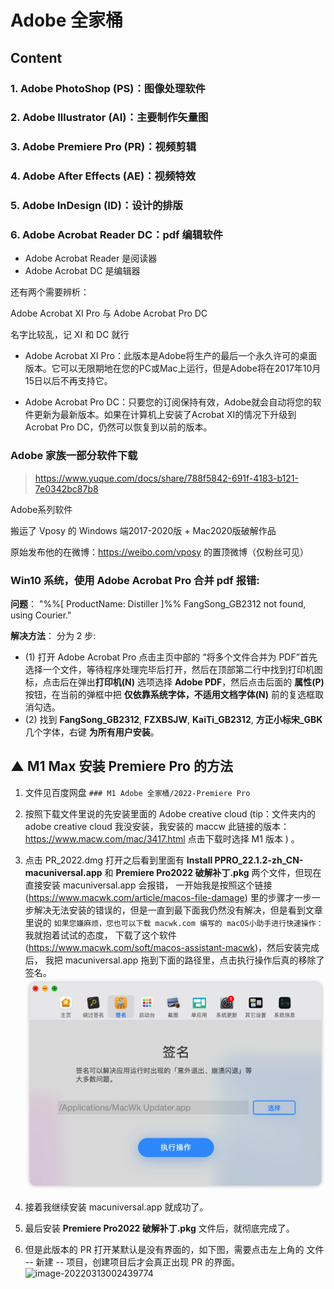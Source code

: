 # Adobe 全家桶



## Content


### 1. Adobe PhotoShop (PS)：图像处理软件


### 2. Adobe Illustrator (AI)：主要制作矢量图


### 3. Adobe Premiere Pro (PR)：视频剪辑


### 4. Adobe After Effects (AE)：视频特效


### 5. Adobe InDesign (ID)：设计的排版


### 6. Adobe Acrobat Reader DC：pdf 编辑软件
- Adobe Acrobat Reader 是阅读器
- Adobe Acrobat DC 是编辑器

还有两个需要辨析：

Adobe Acrobat XI Pro 与 Adobe Acrobat Pro DC

名字比较乱，记 XI 和 DC 就行

- Adobe Acrobat XI Pro：此版本是Adobe将生产的最后一个永久许可的桌面版本。它可以无限期地在您的PC或Mac上运行，但是Adobe将在2017年10月15日以后不再支持它。

- Adobe Acrobat Pro DC：只要您的订阅保持有效，Adobe就会自动将您的软件更新为最新版本。如果在计算机上安装了Acrobat XI的情况下升级到Acrobat Pro DC，仍然可以恢复到以前的版本。





### Adobe 家族一部分软件下载

> https://www.yuque.com/docs/share/788f5842-691f-4183-b121-7e0342bc87b8

Adobe系列软件

搬运了 Vposy 的 Windows 端2017-2020版 + Mac2020版破解作品

原始发布他的在微博：https://weibo.com/vposy 的置顶微博（仅粉丝可见）





### Win10 系统，使用 Adobe Acrobat Pro 合并 pdf 报错:

**问题**： "%%[ ProductName: Distiller ]%%
FangSong_GB2312 not found, using Courier."

**解决方法**：
分为 2 步:

- (1) 打开 Adobe Acrobat Pro 点击主页中部的 “将多个文件合并为 PDF”首先选择一个文件，等待程序处理完毕后打开，然后在顶部第二行中找到打印机图标，点击后在弹出**打印机(N)** 选项选择 **Adobe PDF**，然后点击后面的 **属性(P)** 按钮，在当前的弹框中把 **仅依靠系统字体，不适用文档字体(N)** 前的复选框取消勾选。
- (2) 找到 **FangSong_GB2312**, **FZXBSJW**, **KaiTi_GB2312**, **方正小标宋_GBK** 几个字体，右键 **为所有用户安装**。





## ▲ M1 Max 安装 Premiere Pro 的方法

1. 文件见百度网盘 `### M1 Adobe 全家桶/2022-Premiere Pro`

2. 按照下载文件里说的先安装里面的 Adobe creative cloud (tip：文件夹内的 adobe creative cloud 我没安装，我安装的 maccw 此链接的版本：https://www.macw.com/mac/3417.html 点击下载时选择 M1 版本 ) 。

3. 点击 PR_2022.dmg 打开之后看到里面有 **Install PPRO_22.1.2-zh_CN-macuniversal.app**
   和 **Premiere Pro2022 破解补丁.pkg** 两个文件，但现在直接安装 macuniversal.app 会报错，
   一开始我是按照这个链接(https://www.macwk.com/article/macos-file-damage) 
   里的步骤才一步一步解决无法安装的错误的，但是一直到最下面我仍然没有解决，但是看到文章里说的
   `如果您嫌麻烦，您也可以下载 macwk.com 编写的 macOS小助手进行快速操作：` 我就抱着试试的态度，
   下载了这个软件(https://www.macwk.com/soft/macos-assistant-macwk)，然后安装完成后，
   我把 macuniversal.app 拖到下面的路径里，点击执行操作后真的移除了签名。
   ![image-20220313002818646](readme.assets/image-20220313002818646.png)

4. 接着我继续安装 macuniversal.app 就成功了。

5. 最后安装 **Premiere Pro2022 破解补丁.pkg** 文件后，就彻底完成了。

6. 但是此版本的 PR 打开某默认是没有界面的，如下图，需要点击左上角的 文件 -- 新建 -- 项目，创建项目后才会真正出现 PR 的界面。
     ![image-20220313002439774](readme.assets/image-20220313002439774.png)
